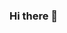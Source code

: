 ### Hi there 👋

<!--
**LuizGafanhotos/LuizGafanhotos** is a ✨ _special_ ✨ repository because its `README.md` (this file) appears on your GitHub profile.

Here are some ideas to get you started:

- 🔭 I’m currently working on ...
- 🌱 I’m currently learning ...
- 👯 I’m looking to collaborate on ...
- 🤔 I’m looking for help with ...
- 💬 Ask me about ...
- 📫 How to reach me: ...
- 😄 Pronouns: ...
- ⚡ Fun fact: ...### Olá, eu me chamo João Túlio :wave:
Eu sou um técnico em informática que ama programação, sou iniciante em programação e em desenvolvimento Web. Aqui eu posto todos meus projetos no qual eu pratico.

### Redes Sociais:
[<img align="center" src="https://img.shields.io/badge/Twitter-1DA1F2?style=for-the-badge&logo=twitter&logoColor=white%22/%3E](https://twitter.com/tulio_jao)  [<img align="center" src="https://img.shields.io/badge/linkedin-%230077B5.svg?&style=for-the-badge&logo=linkedin&logoColor=white" />](https://www.linkedin.com/in/jtsoares/) [<img align="center" src = "https://img.shields.io/badge/instagram-%23E4405F.svg?&style=for-the-badge&logo=instagram&logoColor=white%22%3E](https://www.instagram.com/tulio_joaob/)

### Sobre mim:
Gosto de jogos, programação, ouvir músicas e compartilhar e ouvir pensamentos.

### Linguagens:
 <img src="https://img.shields.io/badge/HTML5-E34F26?style=for-the-badge&logo=html5&logoColor=white%22%3E <img src="https://img.shields.io/badge/CSS3-1572B6?style=for-the-badge&logo=css3&logoColor=white%22%3E <img src="https://img.shields.io/badge/JavaScript-F7DF1E?style=for-the-badge&logo=javascript&logoColor=black%22%3E 

### Frameworks:
<img src="https://img.shields.io/badge/Bootstrap-563D7C?style=for-the-badge&logo=bootstrap&logoColor=white%22%3E

### IDE:
<img src="https://img.shields.io/badge/Visual_Studio_Code-0078D4?style=for-the-badge&logo=visual%20studio%20code&logoColor=white%22%3E <img src="https://img.shields.io/badge/sublime_text-%23575757.svg?&style=for-the-badge&logo=sublime-text&logoColor=important%22%3E <img src="https://img.shields.io/badge/Eclipse-2C2255?style=for-the-badge&logo=eclipse&logoColor=white%22%3E

### Sistema Operacional:
<img src="https://img.shields.io/badge/Windows-0078D6?style=for-the-badge&logo=windows&logoColor=white%22%3E
-->
